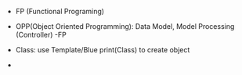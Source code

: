 * FP (Functional Programing)
* OPP(Object Oriented Programming): Data Model, Model Processing (Controller) -FP

* Class: use  Template/Blue print(Class) to create object
* 

